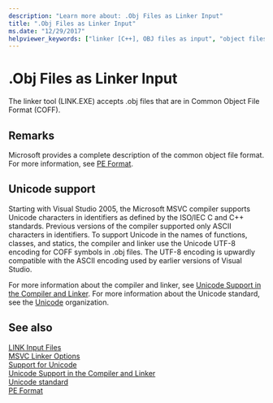 ```yaml
---
description: "Learn more about: .Obj Files as Linker Input"
title: ".Obj Files as Linker Input"
ms.date: "12/29/2017"
helpviewer_keywords: ["linker [C++], OBJ files as input", "object files, linker output", "OMF object files", "LINK tool [C++], .obj files", "COFF files", "OBJ files as linker input", ".obj files as linker input"]
---
```

# .Obj Files as Linker Input

The linker tool (LINK.EXE) accepts .obj files that are in Common Object File Format (COFF).

## Remarks

Microsoft provides a complete description of the common object file format. For more information, see [PE Format](/windows/win32/Debug/pe-format).

## Unicode support

Starting with Visual Studio 2005, the Microsoft MSVC compiler supports Unicode characters in identifiers as defined by the ISO/IEC C and C++ standards. Previous versions of the compiler supported only ASCII characters in identifiers. To support Unicode in the names of functions, classes, and statics, the compiler and linker use the Unicode UTF-8 encoding for COFF symbols in .obj files. The UTF-8 encoding is upwardly compatible with the ASCII encoding used by earlier versions of Visual Studio.

For more information about the compiler and linker, see [Unicode Support in the Compiler and Linker](unicode-support-in-the-compiler-and-linker.md). For more information about the Unicode standard, see the [Unicode](https://home.unicode.org/) organization.

## See also

[LINK Input Files](link-input-files.md)<br/>
[MSVC Linker Options](linker-options.md)<br/>
[Support for Unicode](../../text/support-for-unicode.md)<br/>
[Unicode Support in the Compiler and Linker](unicode-support-in-the-compiler-and-linker.md)<br/>
[Unicode standard](https://home.unicode.org/)<br/>
[PE Format](/windows/win32/Debug/pe-format)
